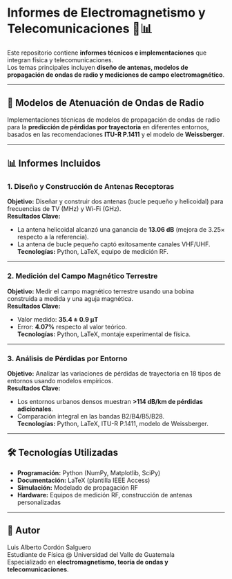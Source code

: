 # Informes de Electromagnetismo y Telecomunicaciones 📡📊

Este repositorio contiene **informes técnicos e implementaciones** que integran física y telecomunicaciones.  
Los temas principales incluyen **diseño de antenas, modelos de propagación de ondas de radio y mediciones de campo electromagnético**.

---

## 📡 Modelos de Atenuación de Ondas de Radio
Implementaciones técnicas de modelos de propagación de ondas de radio para la **predicción de pérdidas por trayectoria** en diferentes entornos,  
basados en las recomendaciones **ITU-R P.1411** y el modelo de **Weissberger**.

---

## 📊 Informes Incluidos

### 1. Diseño y Construcción de Antenas Receptoras
**Objetivo:** Diseñar y construir dos antenas (bucle pequeño y helicoidal) para frecuencias de TV (MHz) y Wi-Fi (GHz).  
**Resultados Clave:**
- La antena helicoidal alcanzó una ganancia de **13.06 dB** (mejora de 3.25× respecto a la referencia).  
- La antena de bucle pequeño captó exitosamente canales VHF/UHF.  
**Tecnologías:** Python, LaTeX, equipo de medición RF.  

---

### 2. Medición del Campo Magnético Terrestre
**Objetivo:** Medir el campo magnético terrestre usando una bobina construida a medida y una aguja magnética.  
**Resultados Clave:**
- Valor medido: **35.4 ± 0.9 μT**  
- Error: **4.07%** respecto al valor teórico.  
**Tecnologías:** Python, LaTeX, montaje experimental de física.  

---

### 3. Análisis de Pérdidas por Entorno
**Objetivo:** Analizar las variaciones de pérdidas de trayectoria en 18 tipos de entornos usando modelos empíricos.  
**Resultados Clave:**
- Los entornos urbanos densos muestran **>114 dB/km de pérdidas adicionales**.  
- Comparación integral en las bandas B2/B4/B5/B28.  
**Tecnologías:** Python, LaTeX, ITU-R P.1411, modelo de Weissberger.  

---

## 🛠️ Tecnologías Utilizadas
- **Programación:** Python (NumPy, Matplotlib, SciPy)  
- **Documentación:** LaTeX (plantilla IEEE Access)  
- **Simulación:** Modelado de propagación RF  
- **Hardware:** Equipos de medición RF, construcción de antenas personalizadas  

---

## 📌 Autor
Luis Alberto Cordón Salguero  
Estudiante de Física @ Universidad del Valle de Guatemala  
Especializado en **electromagnetismo, teoría de ondas y telecomunicaciones**.
